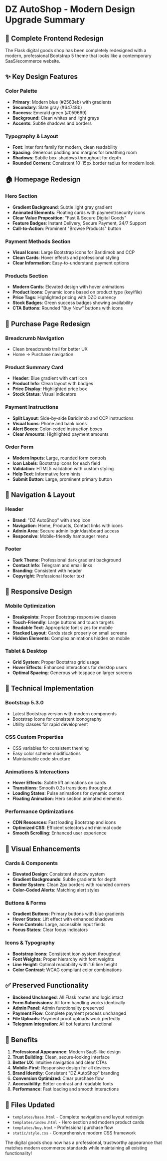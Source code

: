 # DZ AutoShop - Modern Design Upgrade Summary

## 🎨 **Complete Frontend Redesign**

The Flask digital goods shop has been completely redesigned with a modern, professional Bootstrap 5 theme that looks like a contemporary SaaS/ecommerce website.

## ✨ **Key Design Features**

### **Color Palette**
- **Primary**: Modern blue (#2563eb) with gradients
- **Secondary**: Slate gray (#64748b) 
- **Success**: Emerald green (#059669)
- **Background**: Clean whites and light grays
- **Accents**: Subtle shadows and borders

### **Typography & Layout**
- **Font**: Inter font family for modern, clean readability
- **Spacing**: Generous padding and margins for breathing room
- **Shadows**: Subtle box-shadows throughout for depth
- **Rounded Corners**: Consistent 10-15px border radius for modern look

## 🏠 **Homepage Redesign**

### **Hero Section**
- **Gradient Background**: Subtle light gray gradient
- **Animated Elements**: Floating cards with payment/security icons
- **Clear Value Proposition**: "Fast & Secure Digital Goods"
- **Feature Badges**: Instant Delivery, Secure Payment, 24/7 Support
- **Call-to-Action**: Prominent "Browse Products" button

### **Payment Methods Section**
- **Visual Icons**: Large Bootstrap icons for Baridimob and CCP
- **Clean Cards**: Hover effects and professional styling
- **Clear Information**: Easy-to-understand payment options

### **Products Section**
- **Modern Cards**: Elevated design with hover animations
- **Product Icons**: Dynamic icons based on product type (key/file)
- **Price Tags**: Highlighted pricing with DZD currency
- **Stock Badges**: Green success badges showing availability
- **CTA Buttons**: Rounded "Buy Now" buttons with icons

## 🛒 **Purchase Page Redesign**

### **Breadcrumb Navigation**
- Clean breadcrumb trail for better UX
- Home → Purchase navigation

### **Product Summary Card**
- **Header**: Blue gradient with cart icon
- **Product Info**: Clean layout with badges
- **Price Display**: Highlighted price box
- **Stock Status**: Visual indicators

### **Payment Instructions**
- **Split Layout**: Side-by-side Baridimob and CCP instructions
- **Visual Icons**: Phone and bank icons
- **Alert Boxes**: Color-coded instruction boxes
- **Clear Amounts**: Highlighted payment amounts

### **Order Form**
- **Modern Inputs**: Large, rounded form controls
- **Icon Labels**: Bootstrap icons for each field
- **Validation**: HTML5 validation with custom styling
- **Help Text**: Informative form hints
- **Submit Button**: Large, prominent primary button

## 🎯 **Navigation & Layout**

### **Header**
- **Brand**: "DZ AutoShop" with shop icon
- **Navigation**: Home, Products, Contact links with icons
- **Admin Area**: Secure admin login/dashboard access
- **Responsive**: Mobile-friendly hamburger menu

### **Footer**
- **Dark Theme**: Professional dark gradient background
- **Contact Info**: Telegram and email links
- **Branding**: Consistent with header
- **Copyright**: Professional footer text

## 📱 **Responsive Design**

### **Mobile Optimization**
- **Breakpoints**: Proper Bootstrap responsive classes
- **Touch-Friendly**: Large buttons and touch targets
- **Readable Text**: Appropriate font sizes for mobile
- **Stacked Layout**: Cards stack properly on small screens
- **Hidden Elements**: Complex animations hidden on mobile

### **Tablet & Desktop**
- **Grid System**: Proper Bootstrap grid usage
- **Hover Effects**: Enhanced interactions for desktop users
- **Optimal Spacing**: Generous whitespace on larger screens

## 🔧 **Technical Implementation**

### **Bootstrap 5.3.0**
- Latest Bootstrap version with modern components
- Bootstrap Icons for consistent iconography
- Utility classes for rapid development

### **CSS Custom Properties**
- CSS variables for consistent theming
- Easy color scheme modifications
- Maintainable code structure

### **Animations & Interactions**
- **Hover Effects**: Subtle lift animations on cards
- **Transitions**: Smooth 0.3s transitions throughout
- **Loading States**: Pulse animations for dynamic content
- **Floating Animation**: Hero section animated elements

### **Performance Optimizations**
- **CDN Resources**: Fast loading Bootstrap and icons
- **Optimized CSS**: Efficient selectors and minimal code
- **Smooth Scrolling**: Enhanced user experience

## 🎨 **Visual Enhancements**

### **Cards & Components**
- **Elevated Design**: Consistent shadow system
- **Gradient Backgrounds**: Subtle gradients for depth
- **Border System**: Clean 2px borders with rounded corners
- **Color-Coded Alerts**: Matching alert styles

### **Buttons & Forms**
- **Gradient Buttons**: Primary buttons with blue gradients
- **Hover States**: Lift effect with enhanced shadows
- **Form Controls**: Large, accessible input fields
- **Focus States**: Clear focus indicators

### **Icons & Typography**
- **Bootstrap Icons**: Consistent icon system throughout
- **Font Weights**: Proper hierarchy with font weights
- **Line Height**: Optimal readability with 1.6 line height
- **Color Contrast**: WCAG compliant color combinations

## ✅ **Preserved Functionality**

- **Backend Unchanged**: All Flask routes and logic intact
- **Form Submissions**: All form handling works identically
- **Admin Panel**: Admin functionality preserved
- **Payment Flow**: Complete payment process unchanged
- **File Uploads**: Payment proof uploads work perfectly
- **Telegram Integration**: All bot features functional

## 🚀 **Benefits**

1. **Professional Appearance**: Modern SaaS-like design
2. **Trust Building**: Clean, secure-looking interface
3. **Better UX**: Intuitive navigation and clear CTAs
4. **Mobile-First**: Responsive design for all devices
5. **Brand Identity**: Consistent "DZ AutoShop" branding
6. **Conversion Optimized**: Clear purchase flow
7. **Accessibility**: Better contrast and readable fonts
8. **Performance**: Fast loading and smooth interactions

## 📁 **Files Updated**

- `templates/base.html` - Complete navigation and layout redesign
- `templates/index.html` - Hero section and modern product cards
- `templates/buy.html` - Professional purchase flow
- `static/style.css` - Comprehensive modern CSS framework

The digital goods shop now has a professional, trustworthy appearance that matches modern ecommerce standards while maintaining all existing functionality!